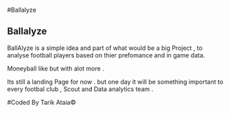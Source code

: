 #Ballalyze

## Ballalyze

BallAlyze is a simple idea and part of what would be a big Project , to analyse football players based on thier prefomance and in game data.

Moneyball like but with alot more .

Its still a landing Page for now . but one day it will be something important to every footbal club , Scout and Data analytics team .


#Coded By Tarik Ataia&copy;

